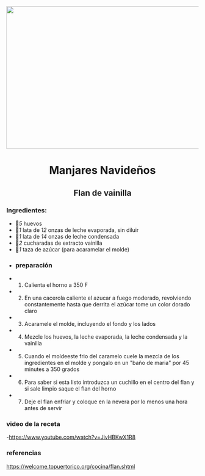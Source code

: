 <div align="center">

<img src="https://solorecetas.com/wp-content/uploads/2008/02/flan-de-vainilla.jpg" width=520 height=374 />
  
# Manjares Navideños
## Flan de vainilla

</div>
  
### Ingredientes: 
- 🥚*5* huevos 
- 🥛*1* lata de *12* onzas de leche evaporada, sin diluir 
- 🥛*1* lata de *14* onzas de leche condensada
- 🥄*2* cucharadas de extracto vainilla
- 🍵*1* taza de azúcar (para acaramelar el molde)
- ### preparación
- 1. Calienta el horno a 350 F
- 2. En una cacerola caliente el azucar a fuego moderado, revolviendo constantemente hasta que derrita el azúcar tome un color dorado claro
- 3. Acaramele el molde, incluyendo el fondo y los lados
- 4. Mezcle los huevos, la leche evaporada, la leche condensada y la vainilla
- 5. Cuando el moldeeste frio del caramelo cuele la mezcla de los ingredientes en el molde y pongalo en un "baño de maria" por 45 minutes a 350 grados
- 6. Para saber si esta listo introduzca un cuchillo en el centro del flan y si sale limpio saque el flan del horno
- 7. Deje el flan enfriar y coloque en la nevera por lo menos una hora antes de servir
### video de la receta
-https://www.youtube.com/watch?v=JivHBKwX1R8
<br>

### referencias
https://welcome.topuertorico.org/cocina/flan.shtml
